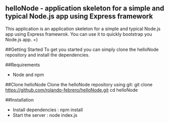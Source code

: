 ## helloNode - application skeleton for a simple and typical Node.js app using Express framework

This application is an application skeleton for a simple and typical Node.js app using Express framewrok. 
You can use it to quickly bootstrap you Node.js app. =)

##Getting Started
To get you started you can simply clone the helloNode repository and install the dependencies.

##Requirements
* Node and npm

##Clone helloNode
Clone the helloNode repository using git:
git clone https://github.com/rolando-febrero/helloNode.git
cd helloNode

##Installation
* Install dependencies : npm install 
* Start the server : node index.js
